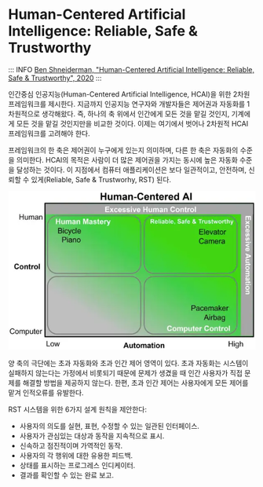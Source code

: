 # Human-Centered Artificial Intelligence: Reliable, Safe & Trustworthy

::: INFO
[Ben Shneiderman, "Human-Centered Artificial Intelligence: Reliable, Safe & Trustworthy", 2020](https://arxiv.org/abs/2002.04087)
:::

인간중심 인공지능(Human-Centered Artificial Intelligence, HCAI)을 위한 2차원 프레임워크를 제시한다.  지금까지 인공지능 연구자와 개발자들은 제어권과 자동화를 1차원적으로 생각해왔다. 즉, 하나의 축 위에서 인간에게 모든 것을 맡길 것인지, 기계에게 모든 것을 맡길 것인지만을 비교한 것이다. 이제는 여기에서 벗어나 2차원적 HCAI 프레임워크를 고려해야 한다.

프레임워크의 한 축은 제어권이 누구에게 있는지 의미하며, 다른 한 축은 자동화의 수준을 의미한다. HCAI의 목적은 사람이 더 많은 제어권을 가지는 동시에 높은 자동화 수준을 달성하는 것이다. 이 지점에서 컴퓨터 애플리케이션은 보다 일관적이고, 안전하며, 신뢰할 수 있게(Reliable, Safe & Trustworhy, RST) 된다.

![](images/aed69a1d-9a26-4654-8568-01c204d85b6b.webp)

양 축의 극단에는 초과 자동화와 초과 인간 제어 영역이 있다. 초과 자동화는 시스템이 실패하지 않는다는 가정에서 비롯되기 때문에 문제가 생겼을 때 인간 사용자가 직접 문제를 해결할 방법을 제공하지 않는다. 한편, 초과 인간 제어는 사용자에게 모든 제어를 맡겨 인적오류를 유발한다.

RST 시스템을 위한 6가지 설계 원칙을 제안한다:

- 사용자의 의도를 실현, 표현, 수정할 수 있는 일관된 인터페이스.
- 사용자가 관심있는 대상과 동작을 지속적으로 표시.
- 신속하고 점진적이며 가역적인 동작.
- 사용자의 각 행위에 대한 유용한 피드백.
- 상태를 표시하는 프로그레스 인디케이터.
- 결과를 확인할 수 있는 완료 보고.
